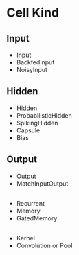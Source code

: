 # Cell Kind

## Input

- Input
- BackfedInput
- NoisyInput

## Hidden

- Hidden
- ProbabilisticHidden
- SpikingHidden
- Capsule
- Bias

## Output

- Output
- MatchInputOutput

##    

- Recurrent
- Memory
- GatedMemory

##    

- Kernel
- Convolution or Pool
